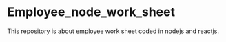 # Employee_node_work_sheet
This repository is about employee work sheet coded in nodejs and reactjs.
